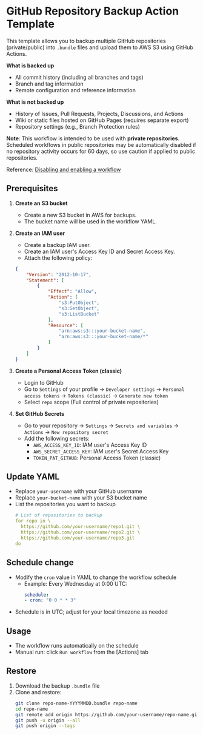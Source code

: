 # GitHub Repository Backup Action Template

This template allows you to backup multiple GitHub repositories (private/public) into `.bundle` files and upload them to AWS S3 using GitHub Actions.

**What is backed up**
- All commit history (including all branches and tags)
- Branch and tag information
- Remote configuration and reference information

**What is not backed up**
- History of Issues, Pull Requests, Projects, Discussions, and Actions
- Wiki or static files hosted on GitHub Pages (requires separate export)
- Repository settings (e.g., Branch Protection rules)

**Note**: This workflow is intended to be used with **private repositories**.
Scheduled workflows in public repositories may be automatically disabled if no repository activity occurs for 60 days, so use caution if applied to public repositories.

Reference: [Disabling and enabling a workflow](https://docs.github.com/en/actions/how-tos/manage-workflow-runs/disable-and-enable-workflows)

## Prerequisites

1. **Create an S3 bucket**
   - Create a new S3 bucket in AWS for backups.
   - The bucket name will be used in the workflow YAML.
2. **Create an IAM user**
   - Create a backup IAM user.
   - Create an IAM user's Access Key ID and Secret Access Key.
   - Attach the following policy:
    ```json
    {
        "Version": "2012-10-17",
        "Statement": [
            {
                "Effect": "Allow",
                "Action": [
                    "s3:PutObject",
                    "s3:GetObject",
                    "s3:ListBucket"
                ],
                "Resource": [
                    "arn:aws:s3:::your-bucket-name",
                    "arn:aws:s3:::your-bucket-name/*"
                ]
            }
        ]
    }
    ```
3. **Create a Personal Access Token (classic)**
   - Login to GitHub
   - Go to `Settings` of your profile → `Developer settings` → `Personal access tokens` → `Tokens (classic)` → `Generate new token`
   - Select `repo` scope (Full control of private repositories)

4. **Set GitHub Secrets**
   - Go to your repository → `Settings` → `Secrets and variables` → `Actions` → `New repository secret`
   - Add the following secrets:
     - `AWS_ACCESS_KEY_ID`: IAM user's Access Key ID
     - `AWS_SECRET_ACCESS_KEY`: IAM user's Secret Access Key
     - `TOKEN_PAT_GITHUB`: Personal Access Token (classic)

## Update YAML
- Replace `your-username` with your GitHub username
- Replace `your-bucket-name` with your S3 bucket name
- List the repositories you want to backup
    ```yaml
    # List of repositories to backup
    for repo in \
      https://github.com/your-username/repo1.git \
      https://github.com/your-username/repo2.git \
      https://github.com/your-username/repo3.git
    do
    ```
## Schedule change

- Modify the `cron` value in YAML to change the workflow schedule
  - Example: Every Wednesday at 0:00 UTC:
    ```yaml
    schedule:
    - cron: "0 0 * * 3"
    ```
- Schedule is in UTC; adjust for your local timezone as needed

## Usage

- The workflow runs automatically on the schedule
- Manual run: click `Run workflow` from the [Actions] tab

## Restore

1. Download the backup `.bundle` file
2. Clone and restore:
    ```bash
    git clone repo-name-YYYYMMDD.bundle repo-name
    cd repo-name
    git remote add origin https://github.com/your-username/repo-name.git
    git push -u origin --all
    git push origin --tags
    ```
